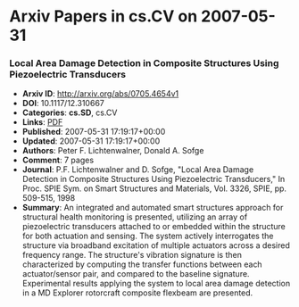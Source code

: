 # Arxiv Papers in cs.CV on 2007-05-31
### Local Area Damage Detection in Composite Structures Using Piezoelectric Transducers
- **Arxiv ID**: http://arxiv.org/abs/0705.4654v1
- **DOI**: 10.1117/12.310667
- **Categories**: **cs.SD**, cs.CV
- **Links**: [PDF](http://arxiv.org/pdf/0705.4654v1)
- **Published**: 2007-05-31 17:19:17+00:00
- **Updated**: 2007-05-31 17:19:17+00:00
- **Authors**: Peter F. Lichtenwalner, Donald A. Sofge
- **Comment**: 7 pages
- **Journal**: P.F. Lichtenwalner and D. Sofge, "Local Area Damage Detection in
  Composite Structures Using Piezoelectric Transducers," In Proc. SPIE Sym. on
  Smart Structures and Materials, Vol. 3326, SPIE, pp. 509-515, 1998
- **Summary**: An integrated and automated smart structures approach for structural health monitoring is presented, utilizing an array of piezoelectric transducers attached to or embedded within the structure for both actuation and sensing. The system actively interrogates the structure via broadband excitation of multiple actuators across a desired frequency range. The structure's vibration signature is then characterized by computing the transfer functions between each actuator/sensor pair, and compared to the baseline signature. Experimental results applying the system to local area damage detection in a MD Explorer rotorcraft composite flexbeam are presented.



